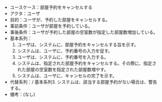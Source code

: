 - ユースケース：部屋予約をキャンセルする
- アクタ：ユーザ
- 目的：ユーザが、予約した部屋をキャンセルする。
- 事前条件：ユーザが部屋を予約している。
- 事後条件：ユーザが予約した部屋の空室数が指定した部屋数増加している。
- 基本系列：
  1. ユーザは、システムに、部屋予約をキャンセルする旨を示す。
  2. システムは、ユーザに、予約番号の入力を促す。
  3. ユーザは、システムに、予約番号を入力する。
  4. システムは、指定された部屋予約をキャンセルする。その際に、指定された部屋の空室数を指定された部屋数増やす。
  5. システムは、ユーザに、キャンセルの完了を示す。
- 代替系列：/
  基本系列3. システムは、該当する部屋予約がない場合は、警告する。
- 備考：(なし)
